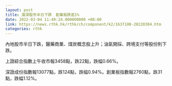 ```yaml
---
layout: post
title: 滬深股市半日下跌　創業板跌逾1%
date: 2022-03-04 11:49:24.000000000 +08:00
link: https://news.rthk.hk/rthk/ch/component/k2/1637100-20220304.htm
categories: rthk
---
```


內地股市半日下跌，醫藥商業、煤炭概念股上升；油氣開採、跨境支付等股份則下跌。

上證綜合指數上午收市報3458點，跌22點，跌幅0.66%。

深證成份指數報13077點，跌124點，跌幅0.94%。創業板指數報2760點，跌31點，跌幅1.12%。
